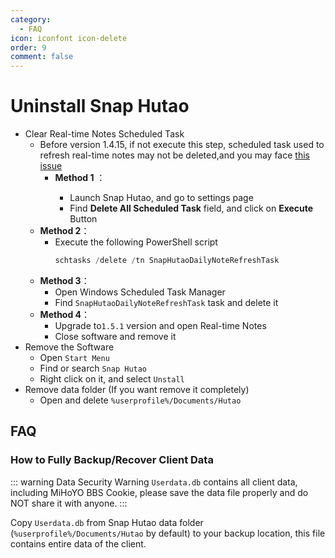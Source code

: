 ```yaml
---
category:
  - FAQ
icon: iconfont icon-delete
order: 9
comment: false
---
```


# Uninstall Snap Hutao

- Clear Real-time Notes Scheduled Task
  - Before version 1.4.15, if not execute this step, scheduled task used to refresh real-time notes may not be deleted,and you may face [this issue](FAQ.md#为什么会弹出需要使用新应用以打开的对话框)
    - **Method 1** <Badge text="For version <= 1.4.15" type="tip" />：
      - Launch Snap Hutao, and go to settings page
      - Find **Delete All Scheduled Task** field, and click on **Execute** Button <Badge text="Requires administrator privileges" type="tip" />
  - **Method 2**：
    - Execute the following PowerShell script
      ```PowerShell
      schtasks /delete /tn SnapHutaoDailyNoteRefreshTask
      ```
  - **Method 3**：
    - Open Windows Scheduled Task Manager
    - Find `SnapHutaoDailyNoteRefreshTask` task and delete it
  - **Method 4**：
    - Upgrade to`1.5.1` version and open Real-time Notes
    - Close software and remove it
- Remove the Software
  - Open `Start Menu`
  - Find or search `Snap Hutao`
  - Right click on it, and select `Unstall`
- Remove data folder (If you want remove it completely)
  - Open and delete `%userprofile%/Documents/Hutao`

## FAQ

### How to Fully Backup/Recover Client Data

::: warning Data Security Warning
`Userdata.db` contains all client data, including MiHoYO BBS Cookie, please save the data file properly and do NOT share it
with anyone.
:::

Copy `Userdata.db` from Snap Hutao data folder (`%userprofile%/Documents/Hutao` by default) to your backup location, this
file contains entire data of the client.
